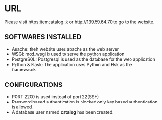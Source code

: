 # URL

Please visit https:itemcatalog.tk or http://139.59.64.70 to go to the website.

## SOFTWARES INSTALLED
* Apache: theh website uses apache as the web server
* WSGI: mod_wsgi is used to serve the python application
* PostgreSQL: Postgresql is used as the database for the web application
* Python & Flask: The application uses Python and Flsk as the framewaork

## CONFIGURATIONS
* PORT 2200 is used instead of port 22(SSH)
* Password based authentication is blocked only key based authentication is allowed.
* A database user named **catalog** has been created. 



